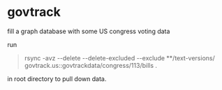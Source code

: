 # govtrack
fill a graph database with some US congress voting data

run

>rsync -avz --delete --delete-excluded --exclude **/text-versions/ \
>		govtrack.us::govtrackdata/congress/113/bills .

in root directory to pull down data. 
